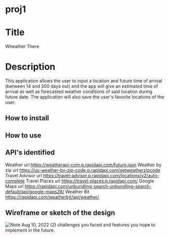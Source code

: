 # proj1


# Title 
Wheather There 

# Description 
This application allows the user to input a location and future time of arrival (between 14 and 300 days out) and the app will give an estimated time of arrival as well as forecasted weather conditions of said location during future date. The application will also save the user's favorite locations of the user. 

## How to install 

## How to use 

## API's identified 
Weather url 
https://weatherapi-com.p.rapidapi.com/future.json
Weather by zip url
https://us-weather-by-zip-code.p.rapidapi.com/getweatherzipcode
Travel Advisor url
https://travel-advisor.p.rapidapi.com/locations/v2/auto-complete
Travel Places url 
https://travel-places.p.rapidapi.com/
Google Maps url
https://rapidapi.com/unbundling-search-unbundling-search-default/api/google-maps28/
Weather Bit
https://rapidapi.com/weatherbit/api/weather/

## Wireframe or sketch of the design
![Note Aug 10, 2022 (2)](https://user-images.githubusercontent.com/108028584/184062236-8fc0d845-b351-420b-b166-f9e23cbb1bba.jpg)
challenges you faced and features you hope to implement in the future.